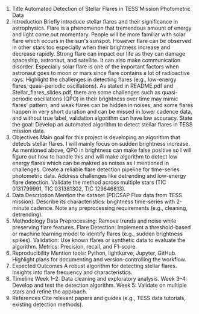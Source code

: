 1. Title
Automated Detection of Stellar Flares in TESS Mission Photometric Data
2. Introduction
Briefly introduce stellar flares and their significance in astrophysics.
    Flare is a phenomenon that tremendous amount of energy and light come out momentary. People will be more familiar with solar flare which occurs in the sun's sunspot. However flare can be observed in other stars too especially when their brightness increase and decrease rapidly. 
    Strong flare can impact our life as they can damage spaceship, astronaut, and satellite. It can also make communication disorder. Especially solar flare is one of the important factors when astronaut goes to moon or mars since flare contains a lot of radioactive rays. 
Highlight the challenges in detecting flares (e.g., low-energy flares, quasi-periodic oscillations).
    As stated in README.pdf and Stellar_flares_slides.pdf, there are some challenges such as quasi-periodic oscillations (QPO) in their brightness over time may mimic flares' pattern, and weak flares can be hidden in noises, and some flares happen in very short duration and can be missed in lower cadence data, and without true label, validation algorithm can have low accuracy. 
State the goal: Develop an automated algorithm to detect stellar flares in TESS mission data.
3. Objectives
    Main goal for this project is developing an algorithm that detects stellar flares. I will mainly focus on sudden brightness increase. As mentioned above, QPO in brightness can make false positive so I will figure out how to handle this and will make algorithm to detect low energy flares which can be makred as noises as I mentioned in challenges. 
Create a reliable flare detection pipeline for time-series photometric data.
Address challenges like detrending and low-energy flare detection.
Validate the method across multiple stars (TIC 0131799991, TIC 031381302, TIC 129646813).
4. Data Description
Mention the dataset (PDCSAP Flux data from TESS mission).
Describe its characteristics: brightness time-series with 2-minute cadence.
Note any preprocessing requirements (e.g., cleaning, detrending).
5. Methodology
Data Preprocessing:
Remove trends and noise while preserving flare features.
Flare Detection:
Implement a threshold-based or machine learning model to identify flares (e.g., sudden brightness spikes).
Validation:
Use known flares or synthetic data to evaluate the algorithm.
Metrics: Precision, recall, and F1-score.
6. Reproducibility
Mention tools: Python, lightkurve, Jupyter, GitHub.
Highlight plans for documenting and version-controlling the workflow.
7. Expected Outcomes
A robust algorithm for detecting stellar flares.
Insights into flare frequency and characteristics.
8. Timeline
Week 1–2: Data cleaning and exploratory analysis.
Week 3–4: Develop and test the detection algorithm.
Week 5: Validate on multiple stars and refine the approach.
9. References
Cite relevant papers and guides (e.g., TESS data tutorials, existing detection methods).